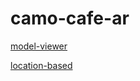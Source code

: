# camo-cafe-ar
[model-viewer](https://sugijotaro.github.io/camo-cafe-ar/model-viewer/)

[location-based](https://sugijotaro.github.io/camo-cafe-ar/location-based/)
